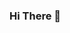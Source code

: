 ### Hi There 👋

<!--
**NPSD007/NPSD007** is a ✨ _special_ ✨ repository because its `README.md` (this file) appears on your GitHub profile.

Here are some ideas to get you started:

- 🔭 I’m currently working on python
- 🌱 I’m currently learning js,ts
- 👯 I’m looking to collaborate on github
- 🤔 I’m looking for help with coding
- 💬 Ask me about coding
- 📫 How to reach me: nileshpsingh71@gmail.com
- 😄 Pronouns: she/her
- ⚡ Fun fact: An eagle can see an ant on the ground from a 20 floor buildng!
-->
